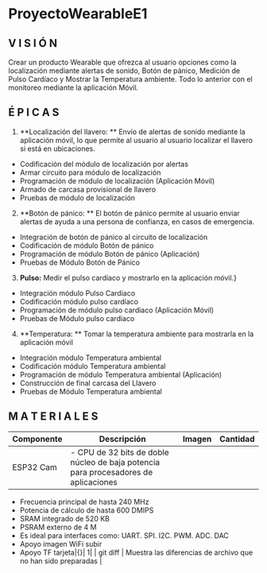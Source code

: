 # ProyectoWearableE1

## V I S I Ó N 
Crear un producto Wearable que ofrezca al usuario opciones como la localización mediante alertas de sonido, Botón de pánico, Medición de Pulso Cardíaco y Mostrar la Temperatura ambiente. Todo lo anterior con el monitoreo mediante la aplicación Móvil.


## É P I C A S
1. **Localización del llavero: ** Envío de alertas de sonido mediante la aplicación móvil, lo que permite al usuario al usuario localizar el llavero si está en ubicaciones.
  - Codificación del módulo de localización por alertas
  - Armar circuito para módulo de localización
  - Programación de módulo de localización (Aplicación Móvil)
  - Armado de carcasa provisional de llavero
  - Pruebas de módulo de localización
2. **Botón de pánico: ** El botón de pánico permite al usuario enviar alertas de ayuda a una persona de confianza, en casos de emergencia.
  - Integración de botón de pánico al circuito de localización
  - Codificación de módulo Botón de pánico
  - Programación de módulo Botón de pánico (Aplicación)
  - Pruebas de Módulo Botón de Pánico
3. **Pulso:** Medir el pulso cardíaco y mostrarlo en la aplicación móvil.}
  - Integración módulo Pulso Cardiaco
  - Codificación módulo pulso cardíaco
  - Programación de módulo pulso cardiaco (Aplicación Móvil)
  - Pruebas de Módulo pulso cardiaco
4. **Temperatura: ** Tomar la temperatura ambiente para mostrarla en la aplicación móvil
  - Integración módulo Temperatura ambiental
  - Codificación módulo Temperatura ambiental
  - Programación de módulo Temperatura ambiental (Aplicación)
  - Construcción de final carcasa del Llavero
  - Pruebas de Módulo Temperatura ambiental


## M A T E R I A L E S 
| Componente | Descripción | Imagen | Cantidad |
| --- | --- | --- | --- |
| ESP32 Cam| - CPU de 32 bits de doble núcleo de baja potencia para procesadores de aplicaciones
-	Frecuencia principal de hasta 240 MHz
-	Potencia de cálculo de hasta 600 DMIPS
-	SRAM integrado de 520 KB
-	PSRAM externo de 4 M
-	Es ideal para interfaces como: UART. SPI. I2C. PWM. ADC. DAC
-	Apoyo imagen WiFi subir
-	Apoyo TF tarjeta|{}| 1|
| git diff | Muestra las diferencias de archivo que no han sido preparadas |
